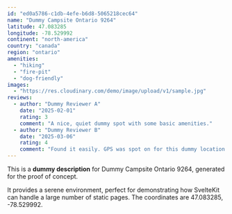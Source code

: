 ```yaml
---
id: "ed0a5786-c1db-4efe-b6d8-5065218cec64"
name: "Dummy Campsite Ontario 9264"
latitude: 47.083285
longitude: -78.529992
continent: "north-america"
country: "canada"
region: "ontario"
amenities:
  - "hiking"
  - "fire-pit"
  - "dog-friendly"
images:
  - "https://res.cloudinary.com/demo/image/upload/v1/sample.jpg"
reviews:
  - author: "Dummy Reviewer A"
    date: "2025-02-01"
    rating: 3
    comment: "A nice, quiet dummy spot with some basic amenities."
  - author: "Dummy Reviewer B"
    date: "2025-03-06"
    rating: 4
    comment: "Found it easily. GPS was spot on for this dummy location."
---
```


This is a **dummy description** for Dummy Campsite Ontario 9264, generated for the proof of concept.

It provides a serene environment, perfect for demonstrating how SvelteKit can handle a large number of static pages. The coordinates are 47.083285, -78.529992.
